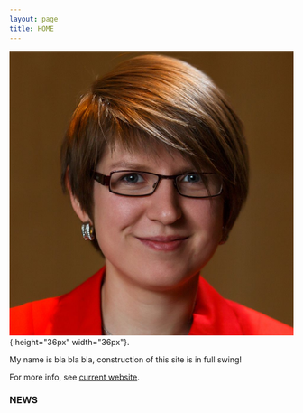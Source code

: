 ```yaml
---
layout: page
title: HOME
---
```


![](img/irina-gaynanova.jpg){:height="36px" width="36px"}.

My name is bla bla bla, construction of this site is in full swing!

For more info, see [current website](http://www.stat.tamu.edu/~irinag/).


### NEWS

